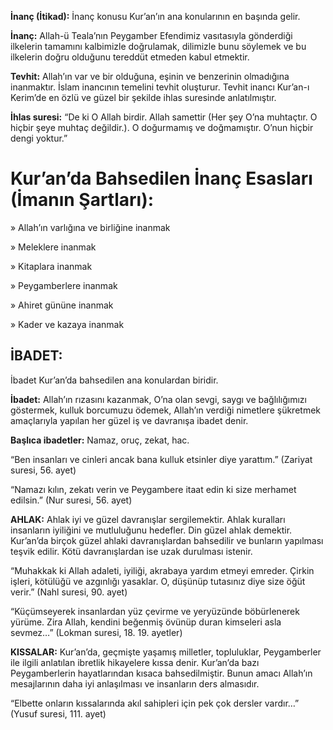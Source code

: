 [//]: # (# **Kur’an-ı Kerim’in Ana Konuları**)

**İnanç (İtikad):**  İnanç konusu Kur’an’ın ana konularının en başında gelir.

**İnanç:** Allah-ü Teala’nın Peygamber Efendimiz vasıtasıyla gönderdiği ilkelerin tamamını kalbimizle doğrulamak, dilimizle bunu söylemek ve bu ilkelerin doğru olduğunu tereddüt etmeden kabul etmektir.

**Tevhit:** Allah’ın var ve bir olduğuna, eşinin ve benzerinin olmadığına inanmaktır. İslam inancının temelini tevhit oluşturur. Tevhit inancı Kur’an-ı Kerim’de en özlü ve güzel bir şekilde ihlas suresinde anlatılmıştır.

**İhlas suresi:** “De ki O Allah birdir. Allah samettir (Her şey O’na muhtaçtır. O hiçbir şeye muhtaç değildir.). O doğurmamış ve doğmamıştır. O’nun hiçbir dengi yoktur.”

# **Kur’an’da Bahsedilen İnanç Esasları (İmanın Şartları):**

» Allah’ın varlığına ve birliğine inanmak

» Meleklere inanmak

» Kitaplara inanmak

» Peygamberlere inanmak

» Ahiret gününe inanmak

» Kader ve kazaya inanmak

## **İBADET:**

İbadet Kur’an’da bahsedilen ana konulardan biridir.

**İbadet:** Allah’ın rızasını kazanmak, O’na olan sevgi, saygı ve bağlılığımızı göstermek, kulluk borcumuzu ödemek, Allah’ın verdiği nimetlere şükretmek amaçlarıyla yapılan her güzel iş ve davranışa ibadet denir.

**Başlıca ibadetler:** Namaz, oruç, zekat, hac.

“Ben insanları ve cinleri ancak bana kulluk etsinler diye yarattım.” (Zariyat suresi, 56. ayet)

“Namazı kılın, zekatı verin ve Peygambere itaat edin ki size merhamet edilsin.” (Nur suresi, 56. ayet)

**AHLAK:** Ahlak iyi ve güzel davranışlar sergilemektir. Ahlak kuralları insanların iyiliğini ve mutluluğunu hedefler. Din güzel ahlak demektir. Kur’an’da birçok güzel ahlaki davranışlardan bahsedilir ve bunların yapılması teşvik edilir. Kötü davranışlardan ise uzak durulması istenir.

“Muhakkak ki Allah adaleti, iyiliği, akrabaya yardım etmeyi emreder. Çirkin işleri, kötülüğü ve azgınlığı yasaklar. O, düşünüp tutasınız diye size öğüt verir.” (Nahl suresi, 90. ayet)

“Küçümseyerek insanlardan yüz çevirme ve yeryüzünde böbürlenerek yürüme. Zira Allah, kendini beğenmiş övünüp duran kimseleri asla sevmez…” (Lokman suresi, 18. 19. ayetler)

**KISSALAR:** Kur’an’da, geçmişte yaşamış milletler, topluluklar, Peygamberler ile ilgili anlatılan ibretlik hikayelere kıssa denir. Kur’an’da bazı Peygamberlerin hayatlarından kısaca bahsedilmiştir. Bunun amacı Allah’ın mesajlarının daha iyi anlaşılması ve insanların ders almasıdır.

“Elbette onların kıssalarında akıl sahipleri için pek çok dersler vardır…” (Yusuf suresi, 111. ayet)
